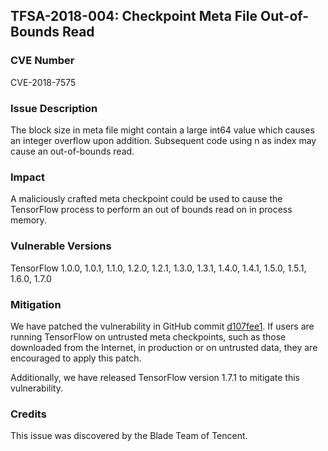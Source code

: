 ## TFSA-2018-004: Checkpoint Meta File Out-of-Bounds Read

### CVE Number

CVE-2018-7575

### Issue Description

The block size in meta file might contain a large int64 value which causes
an integer overflow upon addition. Subsequent code using n as index may cause
an out-of-bounds read.

### Impact

A maliciously crafted meta checkpoint could be used to cause the TensorFlow
process to perform an out of bounds read on in process memory.

### Vulnerable Versions

TensorFlow 1.0.0, 1.0.1, 1.1.0, 1.2.0, 1.2.1, 1.3.0, 1.3.1, 1.4.0, 1.4.1, 1.5.0, 1.5.1, 1.6.0, 1.7.0

### Mitigation

We have patched the vulnerability in GitHub commit
[d107fee1](https://github.com/tensorflow/tensorflow/commit/d107fee1e4a9a4462f01564798d345802acc2aef).
If users are running TensorFlow on untrusted meta checkpoints, such as those
downloaded from the Internet, in production or on untrusted data, they are
encouraged to apply this patch.

Additionally, we have released TensorFlow version 1.7.1 to mitigate this
vulnerability.

### Credits

This issue was discovered by the Blade Team of Tencent.
